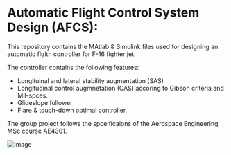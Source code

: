 # Automatic Flight Control System Design (AFCS):

This repository contains the MAtlab & Simulink files used for designing an automatic flgith controller for F-16 fighter jet. 



The controller contains the following features:
 - Longituinal and lateral stability augmentation (SAS)
 - Longitudinal control augmnetation (CAS) accoring to Gibson criteria and Mil-spces.
 - Glideslope follower
 - Flare & touch-down  optimal controller.
 
 
 The group project follows the spceificaions of the Aerospace Engineering MSc course AE4301.
 
 ![image](https://user-images.githubusercontent.com/43482835/105977034-95895400-6099-11eb-9443-a532f0efac3d.png)

